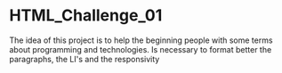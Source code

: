 # HTML_Challenge_01
The idea of this project is to help the beginning people with some terms about programming and technologies.
Is necessary to format better the paragraphs, the LI's and the responsivity
